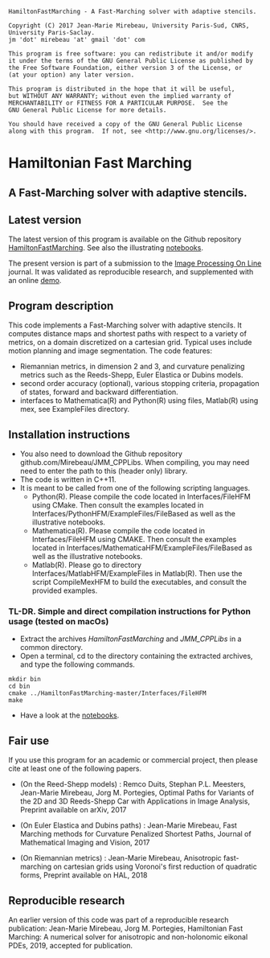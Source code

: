     HamiltonFastMarching - A Fast-Marching solver with adaptive stencils.

    Copyright (C) 2017 Jean-Marie Mirebeau, University Paris-Sud, CNRS, University Paris-Saclay.  
    jm 'dot' mirebeau 'at' gmail 'dot' com

    This program is free software: you can redistribute it and/or modify
    it under the terms of the GNU General Public License as published by
    the Free Software Foundation, either version 3 of the License, or
    (at your option) any later version.

    This program is distributed in the hope that it will be useful,
    but WITHOUT ANY WARRANTY; without even the implied warranty of
    MERCHANTABILITY or FITNESS FOR A PARTICULAR PURPOSE.  See the
    GNU General Public License for more details.

    You should have received a copy of the GNU General Public License
    along with this program.  If not, see <http://www.gnu.org/licenses/>.

# Hamiltonian Fast Marching
## A Fast-Marching solver with adaptive stencils.


## Latest version

The latest version of this program is available on the Github repository [HamiltonFastMarching](https://github.com/Mirebeau/HamiltonFastMarching). See also the illustrating [notebooks](http://nbviewer.jupyter.org/urls/rawgithub.com/Mirebeau/HFM_Python_Notebooks/master/Summary.ipynb).

The present version is part of a submission to the [Image Processing On Line](http://www.ipol.im) journal. It was validated as reproducible research, and supplemented with an online [demo](http://ipol-geometry.loria.fr/~kerautre/ipol_demo/DemoIPOL_LORIA-Geom_HFM/).

## Program description
This code implements a Fast-Marching solver with adaptive stencils. It computes distance maps and shortest paths with respect to a variety of metrics, on a domain discretized on a cartesian grid. Typical uses include motion planning and image segmentation. The code features:
- Riemannian metrics, in dimension 2 and 3, and curvature penalizing metrics such as the Reeds-Shepp, Euler Elastica or Dubins models.
- second order accuracy (optional), various stopping criteria, propagation of states, forward and backward differentiation.
- interfaces to  Mathematica(R) and Python(R) using files, Matlab(R) using mex, see ExampleFiles directory.

## Installation instructions
- You also need to download the Github repository github.com/Mirebeau/JMM_CPPLibs. When compiling, you may need need to enter the path to this (header only) library.
- The code is written in C++11.
- It is meant to be called from one of the following scripting languages.
  * Python(R). Please compile the code located in Interfaces/FileHFM using CMake. Then consult the examples located in Interfaces/PythonHFM/ExampleFiles/FileBased as well as the illustrative notebooks.
  * Mathematica(R). Please compile the code located in Interfaces/FileHFM using CMAKE. Then consult the examples located in Interfaces/MathematicaHFM/ExampleFiles/FileBased as well as the illustrative notebooks.
  * Matlab(R). Please go to directory Interfaces/MatlabHFM/ExampleFiles in Matlab(R). Then use the script CompileMexHFM to build the executables, and consult the provided examples.

### TL-DR. Simple and direct compilation instructions for Python usage (tested on macOs)
* Extract the archives *HamiltonFastMarching* and *JMM_CPPLibs* in a common directory.
* Open a terminal, cd to the directory containing the extracted archives, and type the following commands.
 ```console
 mkdir bin
 cd bin
 cmake ../HamiltonFastMarching-master/Interfaces/FileHFM
 make
 ```
* Have a look at the [notebooks](http://nbviewer.jupyter.org/urls/rawgithub.com/Mirebeau/HFM_Python_Notebooks/master/Summary.ipynb).

## Fair use
If you use this program for an academic or commercial project, then please cite at least one of the following papers.

- (On the Reed-Shepp models) :
Remco Duits, Stephan P.L. Meesters, Jean-Marie Mirebeau, Jorg M. Portegies, Optimal Paths for Variants of the 2D and 3D Reeds-Shepp Car with Applications in Image Analysis, Preprint available on arXiv, 2017

- (On Euler Elastica and Dubins paths) :
Jean-Marie Mirebeau, Fast Marching methods for Curvature Penalized Shortest Paths, Journal of Mathematical Imaging and Vision, 2017

- (On Riemannian metrics) :
Jean-Marie Mirebeau, Anisotropic fast-marching on cartesian grids using Voronoi's first reduction of quadratic forms, Preprint available on HAL, 2018


## Reproducible research
An earlier version of this code was part of a reproducible research publication:
Jean-Marie Mirebeau, Jorg M. Portegies, Hamiltonian Fast Marching: A numerical solver for anisotropic and non-holonomic eikonal PDEs, 2019, accepted for publication.
